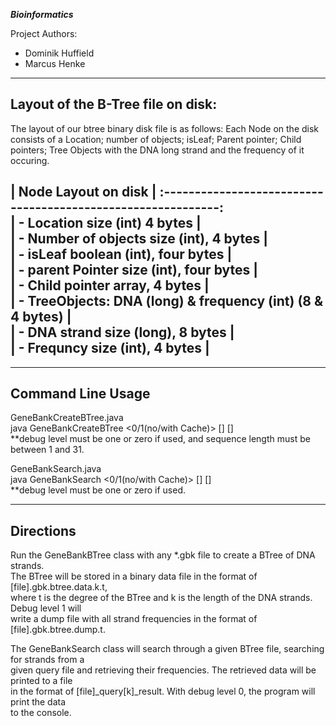 ***Bioinformatics***
 
Project Authors:   
- Dominik Huffield
- Marcus Henke 


-----------------------------------
Layout of the B-Tree file on disk:
-----------------------------------

The layout of our btree binary disk file is as follows: Each Node on the disk consists of a Location; number of objects; isLeaf; Parent pointer; Child pointers; Tree Objects with the DNA long strand and the frequency of it occuring. 


|                   Node Layout on disk                      |
:------------------------------------------------------------:  
| -  Location size (int) 4 bytes                             |  
| -  Number of objects size (int), 4 bytes                   |  
| -  isLeaf boolean (int), four bytes                        |  
| -  parent Pointer size (int), four bytes                   |  
| -  Child pointer array, 4 bytes                            |  
| -  TreeObjects: DNA (long) & frequency (int) (8 & 4 bytes) |  
| -  DNA strand size (long), 8 bytes                         |  
| -  Frequncy size (int), 4 bytes                            |  
--------------------------------------------------------------   


----------------------
Command Line Usage
----------------------
GeneBankCreateBTree.java  
  java GeneBankCreateBTree <0/1(no/with Cache)> <degree> <gbk file> <sequence length> [<cache size>] [<debug level>]  
   **debug level must be one or zero if used, and sequence length must be between 1 and 31.  
  
GeneBankSearch.java  
  java GeneBankSearch <0/1(no/with Cache)> <btree file> <query file> [<cache size>] [<debug level>]  
    **debug level must be one or zero if used.  

----------------------
Directions
----------------------

Run the GeneBankBTree class with any *.gbk file to create a BTree of DNA strands.  
The BTree will be stored in a binary data file in the format of [file].gbk.btree.data.k.t,  
where t is the degree of the BTree and k is the length of the DNA strands. Debug level 1 will  
write a dump file with all strand frequencies in the format of [file].gbk.btree.dump.t.  

The GeneBankSearch class will search through a given BTree file, searching for strands from a  
given query file and retrieving their frequencies. The retrieved data will be printed to a file  
in the format of [file]_query[k]_result. With debug level 0, the program will print the data  
to the console.   
